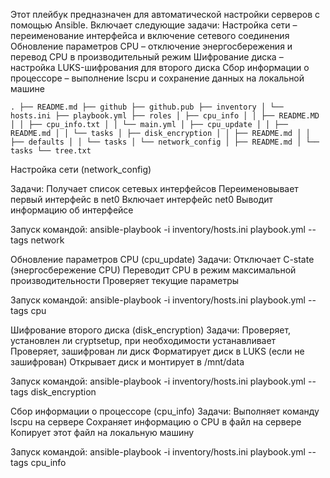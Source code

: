 Этот плейбук предназначен для автоматической настройки серверов с помощью Ansible.
Включает следующие задачи:
Настройка сети – переименование интерфейса и включение сетевого соединения
Обновление параметров CPU – отключение энергосбережения и перевод CPU в производительный режим
Шифрование диска – настройка LUKS-шифрования для второго диска
Сбор информации о процессоре – выполнение lscpu и сохранение данных на локальной машине


```. ├── README.md ├── github ├── github.pub ├── inventory │ └── hosts.ini ├── playbook.yml ├── roles │ ├── cpu_info │ │ ├── README.MD │ │ ├── cpu_info.txt │ │ └── main.yml │ ├── cpu_update │ │ ├── README.md │ │ └── tasks │ ├── disk_encryption │ │ ├── README.md │ │ ├── defaults │ │ └── tasks │ └── network_config │ ├── README.md │ └── tasks └── tree.txt```







Настройка сети (network_config)

Задачи:
Получает список сетевых интерфейсов
Переименовывает первый интерфейс в net0
Включает интерфейс net0
Выводит информацию об интерфейсе

Запуск командой:
ansible-playbook -i inventory/hosts.ini playbook.yml --tags network





Обновление параметров CPU (cpu_update)
Задачи:
Отключает C-state (энергосбережение CPU)
Переводит CPU в режим максимальной производительности
Проверяет текущие параметры


Запуск командой:
ansible-playbook -i inventory/hosts.ini playbook.yml --tags cpu







Шифрование второго диска (disk_encryption)
Задачи:
Проверяет, установлен ли cryptsetup, при необходимости устанавливает
Проверяет, зашифрован ли диск
Форматирует диск в LUKS (если не зашифрован)
Открывает диск и монтирует в /mnt/data

Запуск командой:
ansible-playbook -i inventory/hosts.ini playbook.yml --tags disk_encryption




Сбор информации о процессоре (cpu_info)
Задачи:
Выполняет команду lscpu на сервере
Сохраняет информацию о CPU в файл на сервере
Копирует этот файл на локальную машину

Запуск командой:
ansible-playbook -i inventory/hosts.ini playbook.yml --tags cpu_info





